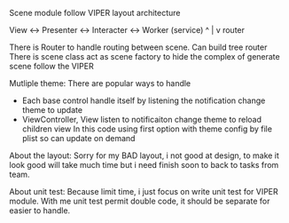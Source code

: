 


Scene module follow VIPER layout architecture

View <-> Presenter <-> Interacter <-> Worker (service)
           ^
           |
           v
           router
           
 There is Router to handle routing between scene. Can build tree router
 There is scene class act as scene factory to hide the complex of generate scene follow the VIPER
 

Mutliple theme: There are popular ways to handle 
- Each base control handle itself by listening the notification change theme to update 
- ViewController, View listen to notificaiton change theme to reload children view
 In this code using first option with theme config by file plist so can update on demand
 
 About the layout: Sorry for my BAD layout, i not good at design, to make it look good will
 take much time but i need finish soon to back to tasks from team.

 About unit test: Because limit time, i just focus on write unit test for VIPER module. With me unit test permit
 double code, it should be separate for easier to handle.
